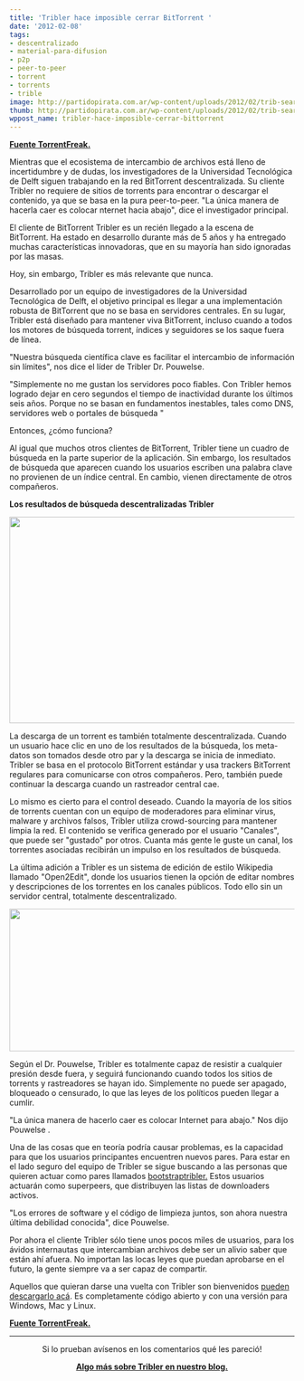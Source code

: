 ```yaml
---
title: 'Tribler hace imposible cerrar BitTorrent '
date: '2012-02-08'
tags:
- descentralizado
- material-para-difusion
- p2p
- peer-to-peer
- torrent
- torrents
- trible
image: http://partidopirata.com.ar/wp-content/uploads/2012/02/trib-search.jpg
thumb: http://partidopirata.com.ar/wp-content/uploads/2012/02/trib-search-150x150.jpg
wppost_name: tribler-hace-imposible-cerrar-bittorrent
---
```


<strong><a href="https://torrentfreak.com/tribler-makes-bittorrent-impossible-to-shut-down-120208/" target="_blank">Fuente TorrentFreak.</a></strong>

Mientras que el ecosistema de intercambio de archivos está lleno de incertidumbre y de dudas, los investigadores de la Universidad Tecnológica de Delft siguen trabajando en la red BitTorrent descentralizada. Su cliente Tribler no requiere de sitios de torrents para encontrar o descargar el contenido, ya que se basa en la pura peer-to-peer. "La única manera de hacerla caer es colocar nternet hacia abajo", dice el investigador principal.

El cliente de BitTorrent Tribler es un recién llegado a la escena de BitTorrent. Ha estado en desarrollo durante más de 5 años y ha entregado muchas características innovadoras, que en su mayoría han sido ignoradas por las masas.

Hoy, sin embargo, Tribler es más relevante que nunca.

Desarrollado por un equipo de investigadores de la Universidad Tecnológica de Delft, el objetivo principal es llegar a una implementación robusta de BitTorrent que no se basa en servidores centrales. En su lugar, Tribler está diseñado para mantener viva BitTorrent, incluso cuando a todos los motores de búsqueda torrent, índices y seguidores se los saque fuera de línea.

"Nuestra búsqueda científica clave es facilitar el intercambio de información sin límites", nos dice el líder de Tribler Dr. Pouwelse.

"Simplemente no me gustan los servidores poco fiables. Con Tribler hemos logrado dejar en cero segundos el tiempo de inactividad durante los últimos seis años. Porque no se basan en fundamentos inestables, tales como DNS, servidores web o portales de búsqueda "

Entonces, ¿cómo funciona?

Al igual que muchos otros clientes de BitTorrent, Tribler tiene un cuadro de búsqueda en la parte superior de la aplicación. Sin embargo, los resultados de búsqueda que aparecen cuando los usuarios escriben una palabra clave no provienen de un índice central. En cambio, vienen directamente de otros compañeros.

<strong>Los resultados de búsqueda descentralizadas Tribler</strong>

<a href="http://partidopirata.com.ar/wp-content/uploads/2012/02/trib-search.jpg"><img class="aligncenter size-full wp-image-3109" title="Búsqueda con Tribler" src="http://partidopirata.com.ar/wp-content/uploads/2012/02/trib-search.jpg" alt="" width="525" height="365" /></a>

La descarga de un torrent es también totalmente descentralizada. Cuando un usuario hace clic en uno de los resultados de la búsqueda, los meta-datos son tomados desde otro par y la descarga se inicia de inmediato. Tribler se basa en el protocolo BitTorrent estándar y usa trackers BitTorrent regulares para comunicarse con otros compañeros. Pero, también puede continuar la descarga cuando un rastreador central cae.

Lo mismo es cierto para el control deseado. Cuando la mayoría de los sitios de torrents cuentan con un equipo de moderadores para eliminar virus, malware y archivos falsos, Tribler utiliza crowd-sourcing para mantener limpia la red. El contenido se verifica generado por el usuario "Canales", que puede ser "gustado" por otros. Cuanta más gente le guste un canal, los torrentes asociadas recibirán un impulso en los resultados de búsqueda.

La última adición a Tribler es un sistema de edición de estilo Wikipedia llamado "Open2Edit", donde los usuarios tienen la opción de editar nombres y descripciones de los torrentes en los canales públicos. Todo ello sin un servidor central, totalmente descentralizado.

<a href="http://partidopirata.com.ar/wp-content/uploads/2012/02/tribler-edit.jpg"><img class="aligncenter size-full wp-image-3110" title="Editor Trible" src="http://partidopirata.com.ar/wp-content/uploads/2012/02/tribler-edit.jpg" alt="" width="525" height="252" /></a>

Según el Dr. Pouwelse, Tribler es totalmente capaz de resistir a cualquier presión desde fuera, y seguirá funcionando cuando todos los sitios de torrents y rastreadores se hayan ido. Simplemente no puede ser apagado, bloqueado o censurado, lo que las leyes de los políticos pueden llegar a cumlir.

"La única manera de hacerlo caer es colocar Internet para abajo." Nos dijo Pouwelse .

Una de las cosas que en teoría podría causar problemas, es la capacidad para que los usuarios principantes encuentren nuevos pares. Para estar en el lado seguro del equipo de Tribler se sigue buscando a las personas que quieren actuar como pares llamados <a href="http://www.tribler.org/BootstrapTribler" target="_blank">bootstraptribler.</a> Estos usuarios actuarán como superpeers, que distribuyen las listas de downloaders activos.

"Los errores de software y el código de limpieza juntos, son ahora nuestra última debilidad conocida", dice Pouwelse.

Por ahora el cliente Tribler sólo tiene unos pocos miles de usuarios, para los ávidos internautas que intercambian archivos debe ser un alivio saber que están ahí afuera. No importan las locas leyes que puedan aprobarse en el futuro, la gente siempre va a ser capaz de compartir.

Aquellos que quieran darse una vuelta con Tribler son bienvenidos <a href="http://dl.tribler.org/" target="_blank">pueden descargarlo acá</a>. Es completamente código abierto y con una versión para Windows, Mac y Linux.

<strong><a href="https://torrentfreak.com/tribler-makes-bittorrent-impossible-to-shut-down-120208/" target="_blank">Fuente TorrentFreak.</a></strong>

<hr />
<p style="text-align: center;">Si lo prueban avísenos en los comentarios qué les pareció!</p>
<p style="text-align: center;"><strong><a href="http://partidopirata.com.ar/4597/los-investigadores-liberan-a-un-cliente-de-bittorrent-anonimo">Algo más sobre Tribler en nuestro blog.</a></strong></p>
